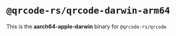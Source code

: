 # `@qrcode-rs/qrcode-darwin-arm64`

This is the **aarch64-apple-darwin** binary for `@qrcode-rs/qrcode`
